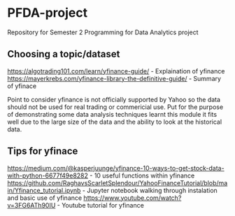 # PFDA-project
Repository for Semester 2 Programming for Data Analytics project


## Choosing a topic/dataset
https://algotrading101.com/learn/yfinance-guide/ - Explaination of yfinance
https://mayerkrebs.com/yfinance-library-the-definitive-guide/ - Summary of yfinace 

Point to consider yfinance is not officially supported by Yahoo so the data should not be used for real trading or commericial use. Put for the purpose of demonstrating some data analysis techniques learnt this module it fits well due to the large size of the data and the ability to look at the historical data.  


## Tips for yfinace
https://medium.com/@kasperjuunge/yfinance-10-ways-to-get-stock-data-with-python-6677f49e8282 - 10 useful functions within yfinance
https://github.com/RaghavsScarletSplendour/YahooFinanceTutorial/blob/main/Yfinance_tutorial.ipynb - Jupyter notebook walking through instalation and basic use of yfinance
https://www.youtube.com/watch?v=3FG6ATh90IU - Youtube tutorial for yfinance
